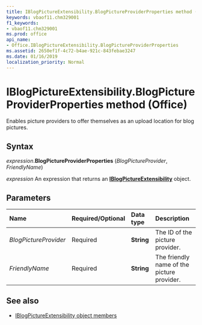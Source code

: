 ```yaml
---
title: IBlogPictureExtensibility.BlogPictureProviderProperties method (Office)
keywords: vbaof11.chm329001
f1_keywords:
- vbaof11.chm329001
ms.prod: office
api_name:
- Office.IBlogPictureExtensibility.BlogPictureProviderProperties
ms.assetid: 2650ef1f-4c72-b4ae-921c-843febae3247
ms.date: 01/16/2019
localization_priority: Normal
---
```



# IBlogPictureExtensibility.BlogPictureProviderProperties method (Office)

Enables picture providers to offer themselves as an upload location for blog pictures.


## Syntax

_expression_.**BlogPictureProviderProperties** (_BlogPictureProvider_, _FriendlyName_)

_expression_ An expression that returns an **[IBlogPictureExtensibility](Office.IBlogPictureExtensibility.md)** object.


## Parameters

|Name|Required/Optional|Data type|Description|
|:-----|:-----|:-----|:-----|
| _BlogPictureProvider_|Required|**String**|The ID of the picture provider.|
| _FriendlyName_|Required|**String**|The friendly name of the picture provider.|

## See also

- [IBlogPictureExtensibility object members](overview/Library-Reference/iblogpictureextensibility-members-office.md)

